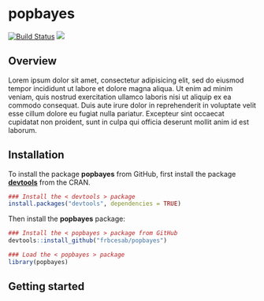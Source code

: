 # popbayes

[![Build Status](https://travis-ci.org/ahasverus/popbayes.svg?branch=master)](https://travis-ci.org/ahasverus/popbayes) [![](https://img.shields.io/badge/licence-GPLv3-8f10cb.svg)](http://www.gnu.org/licenses/gpl.html)

Overview
--------

Lorem ipsum dolor sit amet, consectetur adipisicing elit, sed do eiusmod tempor incididunt ut labore et dolore magna aliqua. Ut enim ad minim veniam, quis nostrud exercitation ullamco laboris nisi ut aliquip ex ea commodo consequat. Duis aute irure dolor in reprehenderit in voluptate velit esse cillum dolore eu fugiat nulla pariatur. Excepteur sint occaecat cupidatat non proident, sunt in culpa qui officia deserunt mollit anim id est laborum.

Installation
--------

To install the package **popbayes** from GitHub, first install the package [**devtools**](http://cran.r-project.org/web/packages/devtools/index.html) from the CRAN.

```r
### Install the < devtools > package
install.packages("devtools", dependencies = TRUE)
```

Then install the **popbayes** package:

```r
### Install the < popbayes > package from GitHub
devtools::install_github("frbcesab/popbayes")

### Load the < popbayes > package
library(popbayes)
```

Getting started
--------
